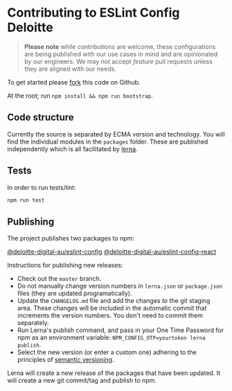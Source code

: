 # Contributing to ESLint Config Deloitte

> **Please note** while contributions are welcome, these configurations are being published with our use cases in mind and are opinionated by our engineers. We may not accept *feature* pull requests unless they are aligned with our needs.

To get started please [fork](https://github.com/DeloitteDigitalAPAC/eslint-config-deloitte#fork-destination-box) this code on Github.

At the root; run `npm install && npm run bootstrap`.

## Code structure

Currently the source is separated by ECMA version and technology. You will find the individual modules in the `packages` folder. These are published independently which is all facilitated by [lerna](https://github.com/lerna/lerna).

## Tests

In order to run tests/lint:

```bash
npm run test
```

## Publishing

The project publishes two packages to npm:

[@deloitte-digital-au/eslint-config](https://www.npmjs.com/package/@deloitte-digital-au/eslint-config)
[@deloitte-digital-au/eslint-config-react](https://www.npmjs.com/package/@deloitte-digital-au/eslint-config-react)

Instructions for publishing new releases:

- Check out the `master` branch.
- Do not manually change version numbers in `lerna.json` or `package.json` files (they are updated programatically).
- Update the `CHANGELOG.md` file and add the changes to the git staging area. These changes will be included in the automatic commit that increments the version numbers. You don't need to commit them separately.
- Run Lerna's publish command, and pass in your One Time Password for npm as an environment variable: `NPM_CONFIG_OTP=yourtoken lerna publish`.
- Select the new version (or enter a custom one) adhering to the principles of [semantic versioning](https://semver.org/).

Lerna will create a new release of the packages that have been updated. It will create a new git commit/tag and publish to npm.
